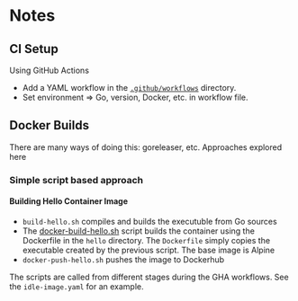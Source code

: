 # Notes

## CI Setup

Using GitHub Actions
* Add a YAML workflow in the [`.github/workflows`](../.github/workflows/) directory.
* Set environment => Go, version, Docker, etc. in workflow file.

## Docker Builds

There are many ways of doing this: goreleaser, etc. Approaches explored here

### Simple script based approach

#### Building Hello Container Image

* `build-hello.sh` compiles and builds the executuble from Go sources
* The [docker-build-hello.sh](../scripts/docker-build-hello.sh) script builds
  the container using the Dockerfile in the `hello` directory. The `Dockerfile`
  simply copies the executable created by the previous script. The base image
  is Alpine
* `docker-push-hello.sh` pushes the image to Dockerhub

The scripts are called from different stages during the GHA workflows. See the
`idle-image.yaml` for an example.

